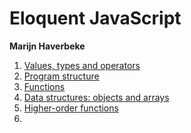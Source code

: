 # Eloquent JavaScript

**Marijn Haverbeke**

1. [Values, types and operators](101.md)
2. [Program structure](102.md)
3. [Functions](103.md)
4. [Data structures: objects and arrays](104.md)
5. [Higher-order functions](105.md)
6. [](106.md)
